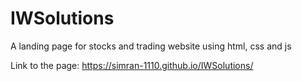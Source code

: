 # IWSolutions
A landing page for stocks and trading website using html, css and js

Link to the page: https://simran-1110.github.io/IWSolutions/
